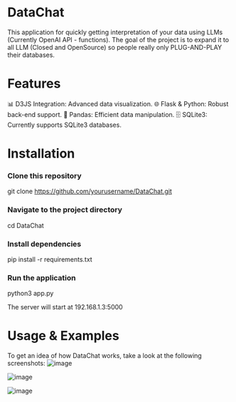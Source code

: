 # DataChat
This application for quickly getting interpretation of your data using LLMs (Currently OpenAI API - functions). The goal of the project is to expand it to all LLM (Closed and OpenSource) so people really only PLUG-AND-PLAY their databases.

# Features
📊 D3JS Integration: Advanced data visualization.
🌐 Flask & Python: Robust back-end support.
🐼 Pandas: Efficient data manipulation.
🗄️ SQLite3: Currently supports SQLite3 databases.

# Installation
### Clone this repository
git clone https://github.com/yourusername/DataChat.git

### Navigate to the project directory
cd DataChat

### Install dependencies
pip install -r requirements.txt

### Run the application
python3 app.py

The server will start at 192.168.1.3:5000

# Usage & Examples

To get an idea of how DataChat works, take a look at the following screenshots:
![image](https://github.com/Soundoffear/DataChat/assets/33915160/8125fc49-0721-4ce8-9c2d-fe3499186457)

![image](https://github.com/Soundoffear/DataChat/assets/33915160/582725a2-bbd8-4a7e-9b57-2a5d05f462a0)

![image](https://github.com/Soundoffear/DataChat/assets/33915160/24196fee-3108-46b0-a047-d5060c0bccbc)
